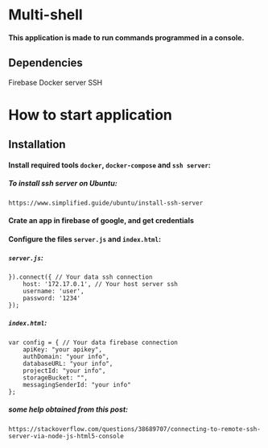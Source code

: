 # Multi-shell

#### This application is made to run commands programmed in a console.

## Dependencies
Firebase
Docker
server SSH

# How to start application

## Installation

#### Install required tools `docker`, `docker-compose` and `ssh server`:

##### To install ssh server on Ubuntu:
```
https://www.simplified.guide/ubuntu/install-ssh-server
```
#### Crate an app in firebase of google, and get credentials

#### Configure the files `server.js` and `index.html`:

##### `server.js`:
```
}).connect({ // Your data ssh connection
    host: '172.17.0.1', // Your host server ssh
    username: 'user',
    password: '1234'
});
```

##### `index.html`:
```
var config = { // Your data firebase connection
    apiKey: "your apikey",
    authDomain: "your info",
    databaseURL: "your info",
    projectId: "your info",
    storageBucket: "",
    messagingSenderId: "your info"
};
```

##### some help obtained from this post:
```
https://stackoverflow.com/questions/38689707/connecting-to-remote-ssh-server-via-node-js-html5-console
```